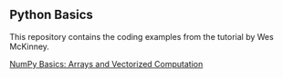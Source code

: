 ## **Python Basics**

This repository contains the coding examples from the tutorial <Python for Data Analysis> by Wes McKinney.
  

[NumPy Basics: Arrays and Vectorized Computation](https://github.com/lxn1021/Python-Basics/blob/master/NumPy%20Basics.ipynb)
